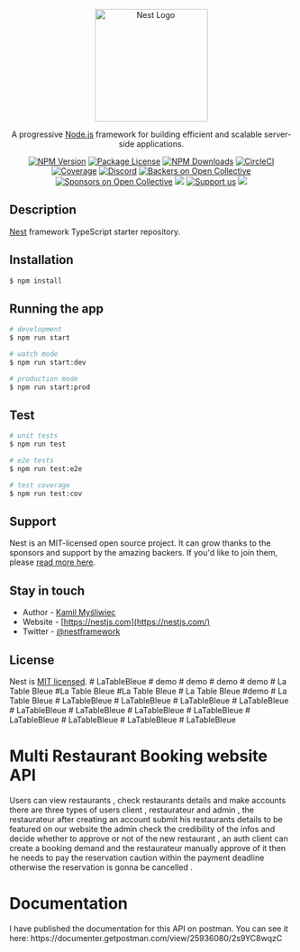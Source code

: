 <p align="center">
  <a href="http://nestjs.com/" target="blank"><img src="https://nestjs.com/img/logo-small.svg" width="200" alt="Nest Logo" /></a>
</p>

[circleci-image]: https://img.shields.io/circleci/build/github/nestjs/nest/master?token=abc123def456
[circleci-url]: https://circleci.com/gh/nestjs/nest

  <p align="center">A progressive <a href="http://nodejs.org" target="_blank">Node.js</a> framework for building efficient and scalable server-side applications.</p>
    <p align="center">
<a href="https://www.npmjs.com/~nestjscore" target="_blank"><img src="https://img.shields.io/npm/v/@nestjs/core.svg" alt="NPM Version" /></a>
<a href="https://www.npmjs.com/~nestjscore" target="_blank"><img src="https://img.shields.io/npm/l/@nestjs/core.svg" alt="Package License" /></a>
<a href="https://www.npmjs.com/~nestjscore" target="_blank"><img src="https://img.shields.io/npm/dm/@nestjs/common.svg" alt="NPM Downloads" /></a>
<a href="https://circleci.com/gh/nestjs/nest" target="_blank"><img src="https://img.shields.io/circleci/build/github/nestjs/nest/master" alt="CircleCI" /></a>
<a href="https://coveralls.io/github/nestjs/nest?branch=master" target="_blank"><img src="https://coveralls.io/repos/github/nestjs/nest/badge.svg?branch=master#9" alt="Coverage" /></a>
<a href="https://discord.gg/G7Qnnhy" target="_blank"><img src="https://img.shields.io/badge/discord-online-brightgreen.svg" alt="Discord"/></a>
<a href="https://opencollective.com/nest#backer" target="_blank"><img src="https://opencollective.com/nest/backers/badge.svg" alt="Backers on Open Collective" /></a>
<a href="https://opencollective.com/nest#sponsor" target="_blank"><img src="https://opencollective.com/nest/sponsors/badge.svg" alt="Sponsors on Open Collective" /></a>
  <a href="https://paypal.me/kamilmysliwiec" target="_blank"><img src="https://img.shields.io/badge/Donate-PayPal-ff3f59.svg"/></a>
    <a href="https://opencollective.com/nest#sponsor"  target="_blank"><img src="https://img.shields.io/badge/Support%20us-Open%20Collective-41B883.svg" alt="Support us"></a>
  <a href="https://twitter.com/nestframework" target="_blank"><img src="https://img.shields.io/twitter/follow/nestframework.svg?style=social&label=Follow"></a>
</p>
  <!--[![Backers on Open Collective](https://opencollective.com/nest/backers/badge.svg)](https://opencollective.com/nest#backer)
  [![Sponsors on Open Collective](https://opencollective.com/nest/sponsors/badge.svg)](https://opencollective.com/nest#sponsor)-->

## Description

[Nest](https://github.com/nestjs/nest) framework TypeScript starter repository.

## Installation

```bash
$ npm install
```

## Running the app

```bash
# development
$ npm run start

# watch mode
$ npm run start:dev

# production mode
$ npm run start:prod
```

## Test

```bash
# unit tests
$ npm run test

# e2e tests
$ npm run test:e2e

# test coverage
$ npm run test:cov
```

## Support

Nest is an MIT-licensed open source project. It can grow thanks to the sponsors and support by the amazing backers. If you'd like to join them, please [read more here](https://docs.nestjs.com/support).

## Stay in touch

- Author - [Kamil Myśliwiec](https://kamilmysliwiec.com)
- Website - [https://nestjs.com](https://nestjs.com/)
- Twitter - [@nestframework](https://twitter.com/nestframework)

## License

Nest is [MIT licensed](LICENSE).
#   L a T a b l e B l e u e 
 
 #   d e m o 
 
 #   d e m o 
 
 #   d e m o 
 
 #   d e m o 
 
 #   L a   T a b l e   B l e u e 
 
 # L a   T a b l e   B l e u e 
 
 # L a   T a b l e   B l e u e 
 
 #   L a   T a b l e   B l e u e 
 
 # d e m o 
 
 #   L a   T a b l e   B l e u e 
 
 #   L a T a b l e B l e u e 
 
 #   L a T a b l e B l e u e 
 
 #   L a T a b l e B l e u e 
 
 #   L a T a b l e B l e u e 
 
 #   L a T a b l e B l e u e 
 
 #   L a T a b l e B l e u e 
 
 #   L a T a b l e B l e u e 
 
 #   L a T a b l e B l e u e 
 
 #   L a T a b l e B l e u e 
 
 #   L a T a b l e B l e u e 
 
 #   L a T a b l e B l e u e 
 
 #   L a T a b l e B l e u e 

<h1>Multi Restaurant Booking website API </h1>
<p> Users can view restaurants , check restaurants details and make accounts there are three types of users client , restaurateur and admin , the restaurateur after creating an account submit his restaurants details to be featured on our website the admin check the credibility of the infos and decide whether to approve or not of the new restaurant , an auth client can create a booking demand and the restaurateur manually approve of it then he needs to pay the reservation caution within the payment deadline otherwise the reservation is gonna be cancelled . </p>
<h1>Documentation</h1>
<p>I have published the documentation for this API on postman. You can see it here: https://documenter.getpostman.com/view/25936080/2s9YC8wqzC</p>
 
 
